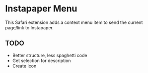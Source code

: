 # Instapaper Menu
This Safari extension adds a context menu item to send the current page/link to Instapaper.

## TODO
- Better structure, less spaghetti code
- Get selection for description
- Create Icon
